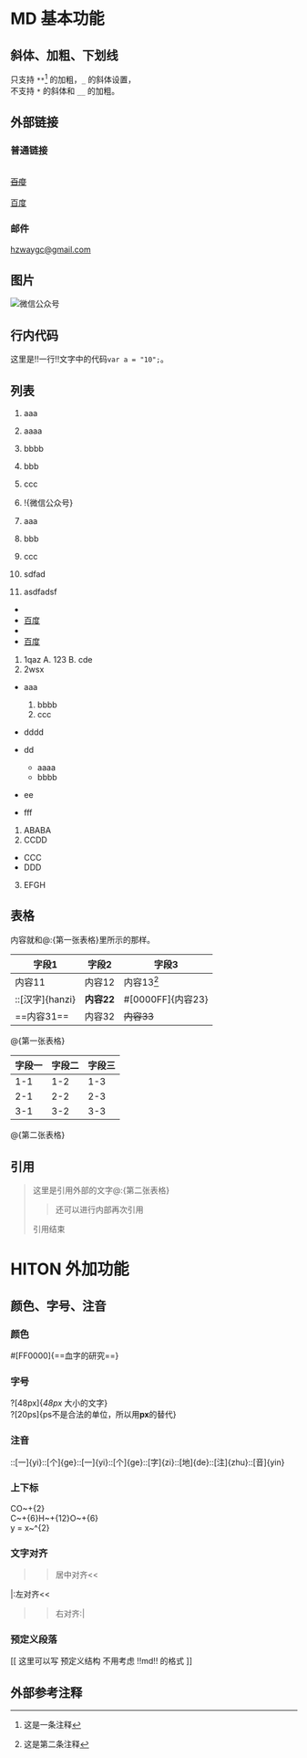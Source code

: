 # MD 基本功能

## 斜体、加粗、下划线

只支持 `**`[^注1] 的加粗，`_` 的斜体设置，  
不支持 `*` 的斜体和 `__` 的加粗。

## 外部链接

### 普通链接

[](https://www.baidu.com)  
[~~百度~~](https://www.baidu.com)  
[](https://www.baidu.com "百度一下，你就知道")  
[百度](https://www.baidu.com "百度一下，你就知道")

### 邮件

<hzwaygc@gmail.com>

## 图片

![微信公众号](https://static.waygc.net/imgs/qrcode/wechat.jpg)

## 行内代码

这里是!!一行!!文字中的代码`var a = "10";`。

## 列表

1. aaa
  1. aaaa
  2. bbbb
2. bbb
3. ccc

1. !{微信公众号}

1. aaa
2. bbb
3. ccc
4. sdfad
11. asdfadsf

* [](https://www.baidu.com)
* [百度](https://www.baidu.com)
* [](https://www.baidu.com "百度一下，你就知道")
* [百度](https://www.baidu.com "百度一下，你就知道")

1. 1qaz
  A. 123
  B. cde
2. 2wsx

* aaa
  1. bbbb
  1. ccc
* dddd

* dd
  * aaaa
  * bbbb
* ee
* fff

1. ABABA
2. CCDD
  * CCC
  * DDD
3. EFGH

## 表格

内容就和@:{第一张表格}里所示的那样。

| 字段1 | 字段2 | 字段3 |
| --- | --- | --- |
| 内容11 | 内容12 | 内容13[^注2] |
| ::[汉字]{hanzi} | **内容22** | #[0000FF]{内容23} |
| ==内容31== | 内容32 | ~~内容33~~ |

@{第一张表格}

| 字段一 | 字段二 | 字段三 |
| --- | --- | --- |
| 1-1 | 1-2 | 1-3 |
| 2-1 | 2-2 | 2-3 |
| 3-1 | 3-2 | 3-3 |

@{第二张表格}

## 引用

> 这里是引用外部的文字@:{第二张表格}
>
> > 还可以进行内部再次引用
>
> 引用结束

# HITON 外加功能

## 颜色、字号、注音

### 颜色

#[FF0000]{==血字的研究==}

### 字号

?[48px]{_48px_ 大小的文字}  
?[20ps]{ps不是合法的单位，所以用**px**的替代}

### 注音

::[一]{yi}::[个]{ge}::[一]{yi}::[个]{ge}::[字]{zi}::[地]{de}::[注]{zhu}::[音]{yin}

### 上下标

CO~+{2}  
C~+{6}H~+{12}O~+{6}  
y = x~^{2}

### 文字对齐

>>居中对齐<<

|:左对齐<<

>>右对齐:|

### 预定义段落

[[
  这里可以写	预定义结构
  不用考虑 !!md!! 的格式
]]

## 外部参考注释

[^注1]: 这是一条注释

[^注2]: 这是第二条注释